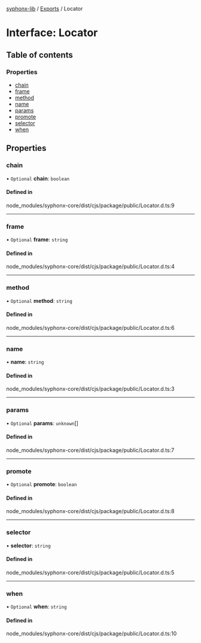 [syphonx-lib](../README.md) / [Exports](../modules.md) / Locator

# Interface: Locator

## Table of contents

### Properties

- [chain](Locator.md#chain)
- [frame](Locator.md#frame)
- [method](Locator.md#method)
- [name](Locator.md#name)
- [params](Locator.md#params)
- [promote](Locator.md#promote)
- [selector](Locator.md#selector)
- [when](Locator.md#when)

## Properties

### chain

• `Optional` **chain**: `boolean`

#### Defined in

node_modules/syphonx-core/dist/cjs/package/public/Locator.d.ts:9

___

### frame

• `Optional` **frame**: `string`

#### Defined in

node_modules/syphonx-core/dist/cjs/package/public/Locator.d.ts:4

___

### method

• `Optional` **method**: `string`

#### Defined in

node_modules/syphonx-core/dist/cjs/package/public/Locator.d.ts:6

___

### name

• **name**: `string`

#### Defined in

node_modules/syphonx-core/dist/cjs/package/public/Locator.d.ts:3

___

### params

• `Optional` **params**: `unknown`[]

#### Defined in

node_modules/syphonx-core/dist/cjs/package/public/Locator.d.ts:7

___

### promote

• `Optional` **promote**: `boolean`

#### Defined in

node_modules/syphonx-core/dist/cjs/package/public/Locator.d.ts:8

___

### selector

• **selector**: `string`

#### Defined in

node_modules/syphonx-core/dist/cjs/package/public/Locator.d.ts:5

___

### when

• `Optional` **when**: `string`

#### Defined in

node_modules/syphonx-core/dist/cjs/package/public/Locator.d.ts:10
